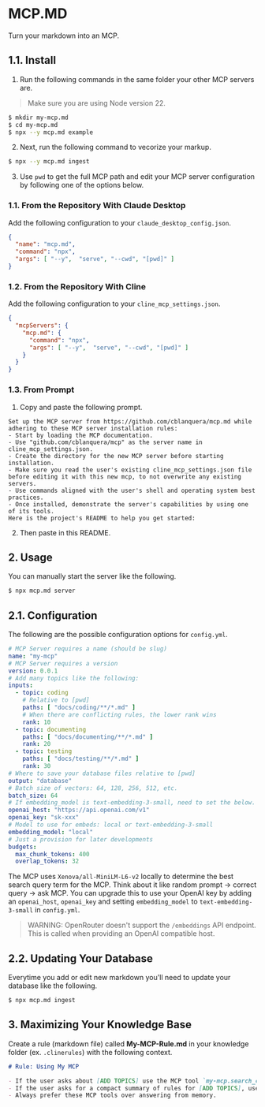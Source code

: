 # MCP.MD

Turn your markdown into an MCP.

## 1.1. Install

 1. Run the following commands in the same folder your other MCP servers are.

> Make sure you are using Node version 22.

```bash
$ mkdir my-mcp.md
$ cd my-mcp.md
$ npx --y mcp.md example
```

 2. Next, run the following command to vecorize your markup.

```bash
$ npx --y mcp.md ingest
```

 3. Use `pwd` to get the full MCP path and edit your MCP server configuration by following one of the options below.

### 1.1. From the Repository With Claude Desktop

Add the following configuration to your `claude_desktop_config.json`.

```json
{
  "name": "mcp.md",
  "command": "npx",
  "args": [ "--y",  "serve", "--cwd", "[pwd]" ]
}
```

### 1.2. From the Repository With Cline

Add the following configuration to your `cline_mcp_settings.json`.

```json
{
  "mcpServers": {
    "mcp.md": {
      "command": "npx",
      "args": [ "--y",  "serve", "--cwd", "[pwd]" ]
    }
  }
}
```

### 1.3. From Prompt

 1. Copy and paste the following prompt.

```
Set up the MCP server from https://github.com/cblanquera/mcp.md while adhering to these MCP server installation rules:
- Start by loading the MCP documentation.
- Use "github.com/cblanquera/mcp" as the server name in cline_mcp_settings.json.
- Create the directory for the new MCP server before starting installation.
- Make sure you read the user's existing cline_mcp_settings.json file before editing it with this new mcp, to not overwrite any existing servers.
- Use commands aligned with the user's shell and operating system best practices.
- Once installed, demonstrate the server's capabilities by using one of its tools.
Here is the project's README to help you get started:
```

 2. Then paste in this README.

## 2. Usage

You can manually start the server like the following.

```bash
$ npx mcp.md server
```

## 2.1. Configuration

The following are the possible configuration options for `config.yml`.

```yml
# MCP Server requires a name (should be slug)
name: "my-mcp"
# MCP Server requires a version
version: 0.0.1
# Add many topics like the following:
inputs:
  - topic: coding
    # Relative to [pwd]
    paths: [ "docs/coding/**/*.md" ]
    # When there are conflicting rules, the lower rank wins
    rank: 10
  - topic: documenting
    paths: [ "docs/documenting/**/*.md" ]
    rank: 20
  - topic: testing
    paths: [ "docs/testing/**/*.md" ]
    rank: 30
# Where to save your database files relative to [pwd]
output: "database"
# Batch size of vectors: 64, 128, 256, 512, etc.
batch_size: 64
# If embedding_model is text-embedding-3-small, need to set the below.
openai_host: "https://api.openai.com/v1"
openai_key: "sk-xxx"
# Model to use for embeds: local or text-embedding-3-small
embedding_model: "local"
# Just a provision for later developments
budgets:
  max_chunk_tokens: 400
  overlap_tokens: 32
```

The MCP uses `Xenova/all-MiniLM-L6-v2` locally to determine the best search query term for the MCP. Think about it like random prompt → correct query → ask MCP. You can upgrade this to use your OpenAI key by adding an `openai_host`, `openai_key` and setting `embedding_model` to `text-embedding-3-small` in `config.yml`.

> WARNING: OpenRouter doesn't support the `/embeddings` API endpoint. This is called when providing an OpenAI compatible host.

## 2.2. Updating Your Database

Everytime you add or edit new markdown you'll need to update your database like the following.

```bash
$ npx mcp.md ingest
```

## 3. Maximizing Your Knowledge Base

Create a rule (markdown file) called **My-MCP-Rule.md** in your knowledge folder (ex. `.clinerules`) with the following context.

```md
# Rule: Using My MCP

- If the user asks about [ADD TOPICS] use the MCP tool `my-mcp.search_context`.
- If the user asks for a compact summary of rules for [ADD TOPICS], use the MCP tool `my-mcp.build_brief`.
- Always prefer these MCP tools over answering from memory.
```
